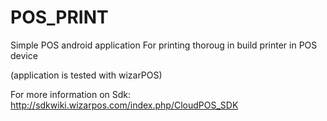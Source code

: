 # POS_PRINT

Simple POS android application For printing thoroug in build printer in POS device 

(application is tested with wizarPOS)

For more information on Sdk: http://sdkwiki.wizarpos.com/index.php/CloudPOS_SDK
